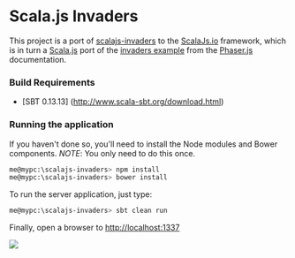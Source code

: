 Scala.js Invaders
=================

This project is a port of [scalajs-invaders](https://github.com/adrobisch/scalajs-invaders) to the 
[ScalaJs.io](https://github.com/ldaniels528/scalajs.io) framework, which is in turn a 
[Scala.js](http://scala-js.org) port of the [invaders example](http://phaser.io/examples/v2/games/invaders) from the 
[Phaser.js](http://phaser.io/) documentation. 

### Build Requirements

* [SBT 0.13.13] (http://www.scala-sbt.org/download.html)

### Running the application

If you haven't done so, you'll need to install the Node modules and Bower components.
*NOTE*: You only need to do this once.

```bash
me@mypc:\scalajs-invaders> npm install
me@mypc:\scalajs-invaders> bower install
```

To run the server application, just type:

```bash
me@mypc:\scalajs-invaders> sbt clean run
```
 
Finally, open a browser to [http://localhost:1337]([http://localhost:1337) 
 
<img src="https://github.com/ldaniels528/scalajs-invaders/blob/master/Invaders.png">